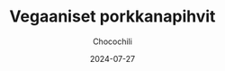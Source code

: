 ---
title: "Vegaaniset porkkanapihvit"
image: "https://vegaanibotti.lauravuo.me/2024/07/2024-07-27_small.png"
date: 2024-07-27
receipt_url: "https://chocochili.net/2020/09/vegaaniset-porkkanapihvit/"
author: "Chocochili"
---